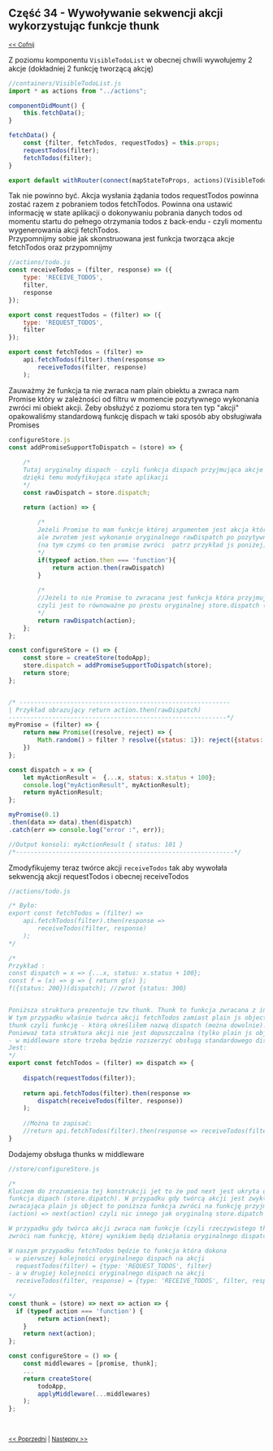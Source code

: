 ## Część 34 - Wywoływanie sekwencji akcji wykorzystując funkcje thunk
<sub>[<< Cofnij](https://github.com/donatuss/Redux-Start-Egghead/blob/master/README.md)</sub><br/>

Z poziomu komponentu ``VisibleTodoList`` w obecnej chwili wywołujemy 2 akcje (dokładniej 2 funkcję tworzącą akcję)
```javascript
//containers/VisibleTodoList.js
import * as actions from "../actions";

componentDidMount() {
    this.fetchData();
}

fetchData() {
    const {filter, fetchTodos, requestTodos} = this.props;
    requestTodos(filter);
    fetchTodos(filter);
}

export default withRouter(connect(mapStateToProps, actions)(VisibleTodoList));
```
Tak nie powinno być. Akcja wysłania żądania todos requestTodos powinna zostać razem z pobraniem todos fetchTodos. Powinna ona ustawić informację
w state aplikacji o dokonywaniu pobrania danych todos od momentu startu do pełnego otrzymania todos z back-endu - czyli momentu wygenerowania akcji 
fetchTodos. <br/>
Przypomnijmy sobie jak skonstruowana jest funkcja tworząca akcje fetchTodos oraz przypomnijmy
```javascript
//actions/todo.js
const receiveTodos = (filter, response) => ({
    type: 'RECEIVE_TODOS',
    filter,
    response
});

export const requestTodos = (filter) => ({
    type: 'REQUEST_TODOS',
    filter
});

export const fetchTodos = (filter) =>
    api.fetchTodos(filter).then(response =>
        receiveTodos(filter, response)
    );
```
Zauważmy że funkcja ta nie zwraca nam plain obiektu a zwraca nam Promise który w zależności od filtru w momencie pozytywnego wykonania zwróci mi obiekt akcji.
Żeby obsłużyć z poziomu stora ten typ "akcji" opakowaliśmy standardową funkcję dispach w taki sposób aby obsługiwała Promises
```javascript
configureStore.js
const addPromiseSupportToDispatch = (store) => {
    
    /*
    Tutaj oryginalny dispach - czyli funkcja dispach przyjmująca akcje i 
    dzięki temu modyfikująca state aplikacji
    */
    const rawDispatch = store.dispatch;

    return (action) => {
        
        /*
        Jeżeli Promise to mam funkcje której argumentem jest akcja która przecież jest Promisem
        ale zwrotem jest wykonanie oryginalnego rawDispatch po pozytywnym wykonaniu Promise 
        (na tym czymś co ten promise zwróci  patrz przykład js poniżej)
        */
        if(typeof action.then === 'function'){
            return action.then(rawDispatch)
        }
        
        /*
        //Jeżeli to nie Promise to zwracana jest funkcja która przyjmuje akcje a rawDispatch(action) 
        czyli jest to równoważne po prostu oryginalnej store.dispatch (rawDispatch)    
        */
        return rawDispatch(action);
    };
};

const configureStore = () => {
    const store = createStore(todoApp);
    store.dispatch = addPromiseSupportToDispatch(store);
    return store;
};


/* ----------------------------------------------------------
| Przykład obrazujący return action.then(rawDispatch) 
------------------------------------------------------------*/
myPromise = (filter) => {
    return new Promise((resolve, reject) => {
        Math.random() > filter ? resolve({status: 1}): reject({status: 0});
    })
};

const dispatch = x => {
    let myActionResult =  {...x, status: x.status + 100};
    console.log("myActionResult", myActionResult);
    return myActionResult;
};

myPromise(0.1)
.then(data => data).then(dispatch)
.catch(err => console.log("error :", err));

//Output konsoli: myActionResult { status: 101 }
/*------------------------------------------------------------*/
``` 
Zmodyfikujemy teraz twórce akcji ``receiveTodos`` tak aby wywołała sekwencją akcji requestTodos i obecnej receiveTodos

```javascript
//actions/todo.js

/* Było:
export const fetchTodos = (filter) =>
    api.fetchTodos(filter).then(response =>
        receiveTodos(filter, response)
    );
*/

/* 
Przykład :
const dispatch = x => {...x, status: x.status + 100};
const f = (x) => g => { return g(x) };
f({status: 200})(dispatch); //zwrot {status: 300}


Poniższa struktura prezentuje tzw thunk. Thunk to funkcja zwracana z innej funkcji. 
W tym przypadku właśnie twórca akcji fetchTodos zamiast plain js object zwrócił mi 
thunk czyli funkcję - którą określiłem nazwą dispatch (można dowolnie).
Ponieważ tata struktura akcji nie jest dopuszczalna (tylko plain js object) 
- w middleware store trzeba będzie rozszerzyć obsługą standardowego dispatch reduxowego o thunk-i. 
Jest:
*/
export const fetchTodos = (filter) => dispatch => {
    
    dispatch(requestTodos(filter));
    
    return api.fetchTodos(filter).then(response =>
        dispatch(receiveTodos(filter, response))
    );
    
    //Można to zapisać:
    //return api.fetchTodos(filter).then(response => receiveTodos(filter, response)).then(dispatch);
}

```
Dodajemy obsługa thunks w middleware
```javascript
//store/configureStore.js

/*
Kluczem do zrozumienia tej konstrukcji jet to że pod next jest ukryta oryginalna 
funkcja dipach (store.dipatch). W przypadku gdy twórcą akcji jest zwykła funkcja 
zwracająca plain js object to poniższa funkcja zwróci na funkcję przyjmującą 
(action) => next(action) czyli nic innego jak oryginalną store.dipatch (next=store.dipatch)

W przypadku gdy twórca akcji zwraca nam funkcje (czyli rzeczywistego thunk-a) to struktura 
zwróci nam funkcję, której wynikiem będą działania oryginalnego dispatch zgodnie z jej definicją. 

W naszym przypadku fetchTodos będzie to funkcja która dokona 
- w pierwszej kolejności oryginalnego dispach na akcji 
  requestTodos(filter) = {type: 'REQUEST_TODOS', filter}
- a w drugiej kolejności oryginalnego dispach na akcji 
  receiveTodos(filter, response) = {type: 'RECEIVE_TODOS', filter, response}   
   
*/
const thunk = (store) => next => action => {
  if (typeof action === 'function') {
        return action(next);
    }
    return next(action);
};

const configureStore = () => {
    const middlewares = [promise, thunk];
    ...
    return createStore(
        todoApp,
        applyMiddleware(...middlewares)
    );
};
```

<br/>
 
 <sub>[<< Poprzedni](https://github.com/donatuss/Redux-Start-Egghead/blob/master/38-todoapps-loading-indicators/README.md)
   | [Następny >>](https://github.com/donatuss/Redux-Start-Egghead/blob/master/40-todoapps-avoid-race-with-thunks/README.md)
 </sub>